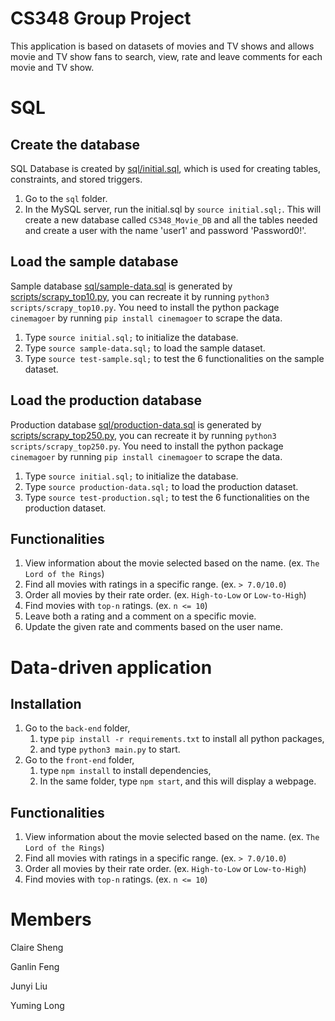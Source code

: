 # CS348 Group Project

This application is based on datasets of movies and TV shows and allows movie and TV show fans to search, view, rate and leave comments for each movie and TV show.

# SQL
## Create the database
SQL Database is created by [sql/initial.sql](sql/initial.sql), which is used for creating tables, constraints, and stored triggers.
1. Go to the `sql` folder.
1. In the MySQL server, run the initial.sql by `source initial.sql;`.  This will create a new database called `CS348_Movie_DB` and all the tables needed and create a user with the name 'user1' and password 'Password0!'.

## Load the sample database
Sample database  [sql/sample-data.sql](sql/sample-data.sql) is generated by [scripts/scrapy_top10.py](scripts/scrapy_top10.py), you can recreate it by running `python3 scripts/scrapy_top10.py`. You need to install the python package `cinemagoer` by running `pip install cinemagoer` to scrape the data.
1. Type `source initial.sql;` to initialize the database.
1. Type `source sample-data.sql;` to load the sample dataset.
1. Type `source test-sample.sql;` to test the 6 functionalities on the sample dataset.

## Load the production database
Production database [sql/production-data.sql](sql/production-data.sql) is generated by [scripts/scrapy_top250.py](scripts/scrapy_top250.py), you can recreate it by running `python3 scripts/scrapy_top250.py`. You need to install the python package `cinemagoer` by running `pip install cinemagoer` to scrape the data.
1. Type `source initial.sql;` to initialize the database.
1. Type `source production-data.sql;` to load the production dataset.
1. Type `source test-production.sql;` to test the 6 functionalities on the production dataset.


## Functionalities
1. View information about the movie selected based on the name. (ex. `The Lord of the Rings`)
2. Find all movies with ratings in a specific range. (ex. `> 7.0/10.0`)
3. Order all movies by their rate order. (ex. `High-to-Low` or `Low-to-High`)
4. Find movies with `top-n` ratings. (ex. `n <= 10`)
5. Leave both a rating and a comment on a specific movie.
6. Update the given rate and comments based on the user name.

# Data-driven application
## Installation
1. Go to the `back-end` folder,
    1. type ` pip install -r requirements.txt ` to install all python packages,
    2. and type `python3 main.py` to start.
2. Go to the `front-end` folder,
    1. type `npm install` to install dependencies,
    2. In the same folder, type `npm start`, and this will display a webpage.
    
## Functionalities
1. View information about the movie selected based on the name. (ex. `The Lord of the Rings`)
2. Find all movies with ratings in a specific range. (ex. `> 7.0/10.0`)
3. Order all movies by their rate order. (ex. `High-to-Low` or `Low-to-High`)
4. Find movies with `top-n` ratings. (ex. `n <= 10`)

# Members
Claire Sheng

Ganlin Feng

Junyi Liu

Yuming Long

